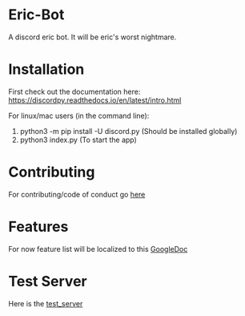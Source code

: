# Eric-Bot

A discord eric bot. It will be eric's worst nightmare. 

# Installation

First check out the documentation here: https://discordpy.readthedocs.io/en/latest/intro.html

For linux/mac users (in the command line):

1. python3 -m pip install -U discord.py 
(Should be installed globally)
2. python3 index.py (To start the app)

# Contributing

For contributing/code of conduct go [here](./CONTRIBUTING.md)

# Features

For now feature list will be localized to this [GoogleDoc](https://docs.google.com/document/d/1NiyKNi84mMjQg219-CK9Bu_EmCaqTWaEj1crirnnbxM/edit?usp=sharing)

# Test Server

Here is the [test_server](https://discord.gg/qsmZYek)